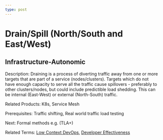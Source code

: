 ```yaml
---
type: post
---
```

# Drain/Spill (North/South and East/West)

## Infrastructure-Autonomic

Description: Draining is a process of diverting traffic away from one or more targets that are part of a service (nodes/clusters). Targets which do not have enough capacity to serve all the traffic cause spillovers - preferably to other clusters/nodes, but could include predictible load shedding. This can be internal (East-West) or external (North-South) traffic.

Related Products: K8s, Service Mesh

Prerequisites: Traffic shifting, Real world traffic load testing

Next: Formal methods e.g. (TLA+)

Related Terms: [Low Context DevOps](https://www.usenix.org/publications/loginonline/low-context-devops), [Developer Effectiveness](https://martinfowler.com/articles/developer-effectiveness.html)
